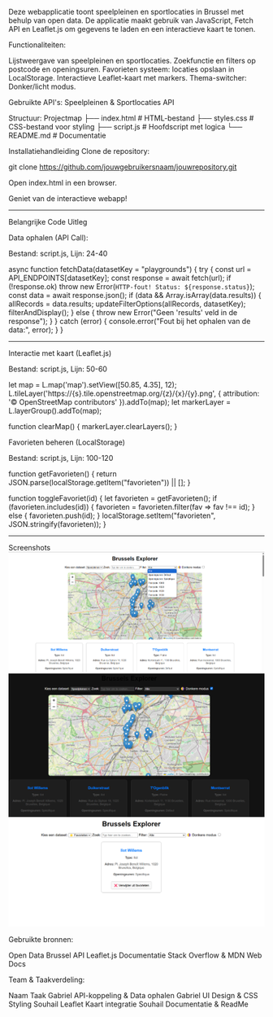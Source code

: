 Deze webapplicatie toont speelpleinen en sportlocaties in Brussel met behulp van open data. De applicatie maakt gebruik van JavaScript, Fetch API en Leaflet.js om gegevens te laden en een interactieve kaart te tonen.


Functionaliteiten:

Lijstweergave van speelpleinen en sportlocaties.
Zoekfunctie en filters op postcode en openingsuren.
Favorieten systeem: locaties opslaan in LocalStorage.
Interactieve Leaflet-kaart met markers.
Thema-switcher: Donker/licht modus.

Gebruikte API's:
Speelpleinen & Sportlocaties API

Structuur:
Projectmap
├── index.html       # HTML-bestand
├── styles.css       # CSS-bestand voor styling
├── script.js        # Hoofdscript met logica
└── README.md        # Documentatie


Installatiehandleiding
Clone de repository:

git clone https://github.com/jouwgebruikersnaam/jouwrepository.git

Open index.html in een browser.

Geniet van de interactieve webapp!

------------------------------------------------------------------------------------------------------------------------------------------------------------------

Belangrijke Code Uitleg

Data ophalen (API Call):

Bestand: script.js, Lijn: 24-40

async function fetchData(datasetKey = "playgrounds") {
    try {
        const url = API_ENDPOINTS[datasetKey];
        const response = await fetch(url);
        if (!response.ok) throw new Error(`HTTP-fout! Status: ${response.status}`);
        const data = await response.json();
        if (data && Array.isArray(data.results)) {
            allRecords = data.results;
            updateFilterOptions(allRecords, datasetKey);
            filterAndDisplay();
        } else {
            throw new Error("Geen 'results' veld in de response");
        }
    } catch (error) {
        console.error("Fout bij het ophalen van de data:", error);
    }
}

------------------------------------------------------------------------------------------------------------------------------------------------------------------
Interactie met kaart (Leaflet.js)

Bestand: script.js, Lijn: 50-60

let map = L.map('map').setView([50.85, 4.35], 12);
L.tileLayer('https://{s}.tile.openstreetmap.org/{z}/{x}/{y}.png', {
    attribution: '© OpenStreetMap contributors'
}).addTo(map);
let markerLayer = L.layerGroup().addTo(map);

function clearMap() {
    markerLayer.clearLayers();
}

Favorieten beheren (LocalStorage)

Bestand: script.js, Lijn: 100-120

function getFavorieten() {
    return JSON.parse(localStorage.getItem("favorieten")) || [];
}

function toggleFavoriet(id) {
    let favorieten = getFavorieten();
    if (favorieten.includes(id)) {
        favorieten = favorieten.filter(fav => fav !== id);
    } else {
        favorieten.push(id);
    }
    localStorage.setItem("favorieten", JSON.stringify(favorieten));
}

------------------------------------------------------------------------------------------------------------------------------------------------------------------

Screenshots
![Filter](Screenshot/Filteroptie.png)
![Donker/Licht Thema](Screenshot/Donkerthema.png)
![Favorieten](Screenshot/Favorieten.png)


Gebruikte bronnen:

Open Data Brussel API
Leaflet.js Documentatie
Stack Overflow & MDN Web Docs


Team & Taakverdeling:

 Naam             Taak
 Gabriel          API-koppeling & Data ophalen
 Gabriel          UI Design & CSS Styling
 Souhail          Leaflet Kaart integratie
 Souhail          Documentatie & ReadMe
